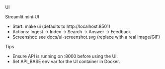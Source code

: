 UI

Streamlit mini‑UI
- Start: make ui (defaults to http://localhost:8501)
- Actions: Ingest → Index → Search → Answer → Feedback
- Screenshot: see docs/ui-screenshot.svg (replace with a real image/GIF)

Tips
- Ensure API is running on :8000 before using the UI.
- Set API_BASE env var for the UI container in Docker.

